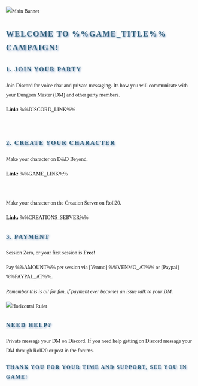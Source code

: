 <style>
	body {
		font-family: "Georgia", serif;
		line-height: 1.8;
		margin: 0;
		padding: 2rem;
	}

	h1, h2, h3, h4, h5, h6 {
		font-family: "Cinzel", serif;
		color: #34627B;
		text-transform: uppercase;
		letter-spacing: 2px;
		text-shadow: 2px 2px 4px rgba(63,107,169, 0.8);
		margin-bottom: 1rem;
	}
</style>

<!-- Copy and Paste the Rendered output into the Roll20 Forums. -->

![Main Banner](https://raw.githubusercontent.com/Tougher-Together-Gaming/default-game-assets/refs/heads/main/templates/campaign-details/images/important-links-banner.png)
<br>

## Welcome to %%GAME_TITLE%% Campaign!

### 1. Join Your Party

Join Discord for voice chat and private messaging. Its how you will communicate with your Dungeon Master (DM) and other party members.

**Link:** %%DISCORD_LINK%%

<br>

### 2. Create Your Character

Make your character on D&D Beyond.

**Link:** %%GAME_LINK%%

<br>

Make your character on the Creation Server on Roll20.

**Link:** %%CREATIONS_SERVER%%

### 3. Payment

Session Zero, or your first session is **Free!**

Pay %%AMOUNT%% per session via [Venmo] %%VENMO_AT%% or [Paypal] %%PAYPAL_AT%%.

*Remember this is all for fun, if payment ever becomes an issue talk to your DM.*


![Horizontal Ruler](https://raw.githubusercontent.com/Tougher-Together-Gaming/default-game-assets/refs/heads/main/templates/themes/default/horizontal-ruler.png)

### Need Help?

Private message your DM on Discord. If you need help getting on Discord message your DM through Roll20 or post in the forums.

#### Thank you for your time and support, see you in game!
